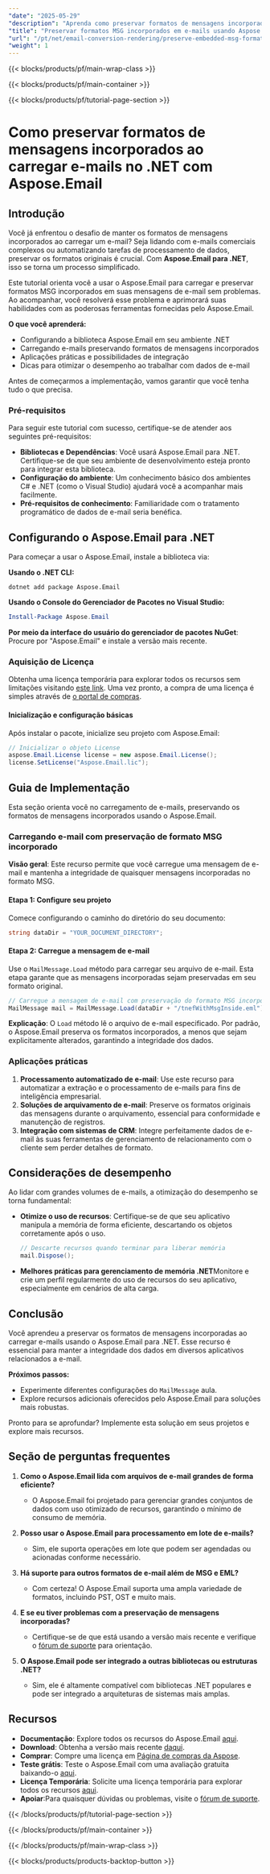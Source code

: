 ```yaml
---
"date": "2025-05-29"
"description": "Aprenda como preservar formatos de mensagens incorporadas ao carregar e-mails com o Aspose.Email para .NET, garantindo a integridade dos dados e a integração perfeita em seus aplicativos."
"title": "Preservar formatos MSG incorporados em e-mails usando Aspose.Email para .NET"
"url": "/pt/net/email-conversion-rendering/preserve-embedded-msg-formats-aspose-email-net/"
"weight": 1
---
```


{{< blocks/products/pf/main-wrap-class >}}

{{< blocks/products/pf/main-container >}}

{{< blocks/products/pf/tutorial-page-section >}}
# Como preservar formatos de mensagens incorporados ao carregar e-mails no .NET com Aspose.Email

## Introdução

Você já enfrentou o desafio de manter os formatos de mensagens incorporados ao carregar um e-mail? Seja lidando com e-mails comerciais complexos ou automatizando tarefas de processamento de dados, preservar os formatos originais é crucial. Com **Aspose.Email para .NET**, isso se torna um processo simplificado.

Este tutorial orienta você a usar o Aspose.Email para carregar e preservar formatos MSG incorporados em suas mensagens de e-mail sem problemas. Ao acompanhar, você resolverá esse problema e aprimorará suas habilidades com as poderosas ferramentas fornecidas pelo Aspose.Email.

**O que você aprenderá:**
- Configurando a biblioteca Aspose.Email em seu ambiente .NET
- Carregando e-mails preservando formatos de mensagens incorporados
- Aplicações práticas e possibilidades de integração
- Dicas para otimizar o desempenho ao trabalhar com dados de e-mail

Antes de começarmos a implementação, vamos garantir que você tenha tudo o que precisa.

### Pré-requisitos

Para seguir este tutorial com sucesso, certifique-se de atender aos seguintes pré-requisitos:
- **Bibliotecas e Dependências**: Você usará Aspose.Email para .NET. Certifique-se de que seu ambiente de desenvolvimento esteja pronto para integrar esta biblioteca.
- **Configuração do ambiente**: Um conhecimento básico dos ambientes C# e .NET (como o Visual Studio) ajudará você a acompanhar mais facilmente.
- **Pré-requisitos de conhecimento**: Familiaridade com o tratamento programático de dados de e-mail seria benéfica.

## Configurando o Aspose.Email para .NET

Para começar a usar o Aspose.Email, instale a biblioteca via:

**Usando o .NET CLI:**
```shell
dotnet add package Aspose.Email
```

**Usando o Console do Gerenciador de Pacotes no Visual Studio:**
```powershell
Install-Package Aspose.Email
```

**Por meio da interface do usuário do gerenciador de pacotes NuGet**: Procure por "Aspose.Email" e instale a versão mais recente.

### Aquisição de Licença

Obtenha uma licença temporária para explorar todos os recursos sem limitações visitando [este link](https://purchase.aspose.com/temporary-license/). Uma vez pronto, a compra de uma licença é simples através de [o portal de compras](https://purchase.aspose.com/buy).

#### Inicialização e configuração básicas

Após instalar o pacote, inicialize seu projeto com Aspose.Email:

```csharp
// Inicializar o objeto License
aspose.Email.License license = new aspose.Email.License();
license.SetLicense("Aspose.Email.lic");
```

## Guia de Implementação

Esta seção orienta você no carregamento de e-mails, preservando os formatos de mensagens incorporados usando o Aspose.Email.

### Carregando e-mail com preservação de formato MSG incorporado

**Visão geral**: Este recurso permite que você carregue uma mensagem de e-mail e mantenha a integridade de quaisquer mensagens incorporadas no formato MSG.

#### Etapa 1: Configure seu projeto

Comece configurando o caminho do diretório do seu documento:

```csharp
string dataDir = "YOUR_DOCUMENT_DIRECTORY";
```

#### Etapa 2: Carregue a mensagem de e-mail

Use o `MailMessage.Load` método para carregar seu arquivo de e-mail. Esta etapa garante que as mensagens incorporadas sejam preservadas em seu formato original.

```csharp
// Carregue a mensagem de e-mail com preservação do formato MSG incorporado
MailMessage mail = MailMessage.Load(dataDir + "/tnefWithMsgInside.eml");
```

**Explicação**: O `Load` método lê o arquivo de e-mail especificado. Por padrão, o Aspose.Email preserva os formatos incorporados, a menos que sejam explicitamente alterados, garantindo a integridade dos dados.

### Aplicações práticas

1. **Processamento automatizado de e-mail**: Use este recurso para automatizar a extração e o processamento de e-mails para fins de inteligência empresarial.
2. **Soluções de arquivamento de e-mail**: Preserve os formatos originais das mensagens durante o arquivamento, essencial para conformidade e manutenção de registros.
3. **Integração com sistemas de CRM**: Integre perfeitamente dados de e-mail às suas ferramentas de gerenciamento de relacionamento com o cliente sem perder detalhes de formato.

## Considerações de desempenho

Ao lidar com grandes volumes de e-mails, a otimização do desempenho se torna fundamental:

- **Otimize o uso de recursos**: Certifique-se de que seu aplicativo manipula a memória de forma eficiente, descartando os objetos corretamente após o uso.
  
  ```csharp
  // Descarte recursos quando terminar para liberar memória
  mail.Dispose();
  ```

- **Melhores práticas para gerenciamento de memória .NET**Monitore e crie um perfil regularmente do uso de recursos do seu aplicativo, especialmente em cenários de alta carga.

## Conclusão

Você aprendeu a preservar os formatos de mensagens incorporadas ao carregar e-mails usando o Aspose.Email para .NET. Esse recurso é essencial para manter a integridade dos dados em diversos aplicativos relacionados a e-mail. 

**Próximos passos:**
- Experimente diferentes configurações do `MailMessage` aula.
- Explore recursos adicionais oferecidos pelo Aspose.Email para soluções mais robustas.

Pronto para se aprofundar? Implemente esta solução em seus projetos e explore mais recursos.

## Seção de perguntas frequentes

1. **Como o Aspose.Email lida com arquivos de e-mail grandes de forma eficiente?**
   - O Aspose.Email foi projetado para gerenciar grandes conjuntos de dados com uso otimizado de recursos, garantindo o mínimo de consumo de memória.

2. **Posso usar o Aspose.Email para processamento em lote de e-mails?**
   - Sim, ele suporta operações em lote que podem ser agendadas ou acionadas conforme necessário.

3. **Há suporte para outros formatos de e-mail além de MSG e EML?**
   - Com certeza! O Aspose.Email suporta uma ampla variedade de formatos, incluindo PST, OST e muito mais.

4. **E se eu tiver problemas com a preservação de mensagens incorporadas?**
   - Certifique-se de que está usando a versão mais recente e verifique o [fórum de suporte](https://forum.aspose.com/c/email/10) para orientação.

5. **O Aspose.Email pode ser integrado a outras bibliotecas ou estruturas .NET?**
   - Sim, ele é altamente compatível com bibliotecas .NET populares e pode ser integrado a arquiteturas de sistemas mais amplas.

## Recursos

- **Documentação**: Explore todos os recursos do Aspose.Email [aqui](https://reference.aspose.com/email/net/).
- **Download**: Obtenha a versão mais recente [daqui](https://releases.aspose.com/email/net/).
- **Comprar**: Compre uma licença em [Página de compras da Aspose](https://purchase.aspose.com/buy).
- **Teste grátis**: Teste o Aspose.Email com uma avaliação gratuita baixando-o [aqui](https://releases.aspose.com/email/net/).
- **Licença Temporária**: Solicite uma licença temporária para explorar todos os recursos [aqui](https://purchase.aspose.com/temporary-license/).
- **Apoiar**:Para quaisquer dúvidas ou problemas, visite o [fórum de suporte](https://forum.aspose.com/c/email/10).

{{< /blocks/products/pf/tutorial-page-section >}}

{{< /blocks/products/pf/main-container >}}

{{< /blocks/products/pf/main-wrap-class >}}

{{< blocks/products/products-backtop-button >}}
